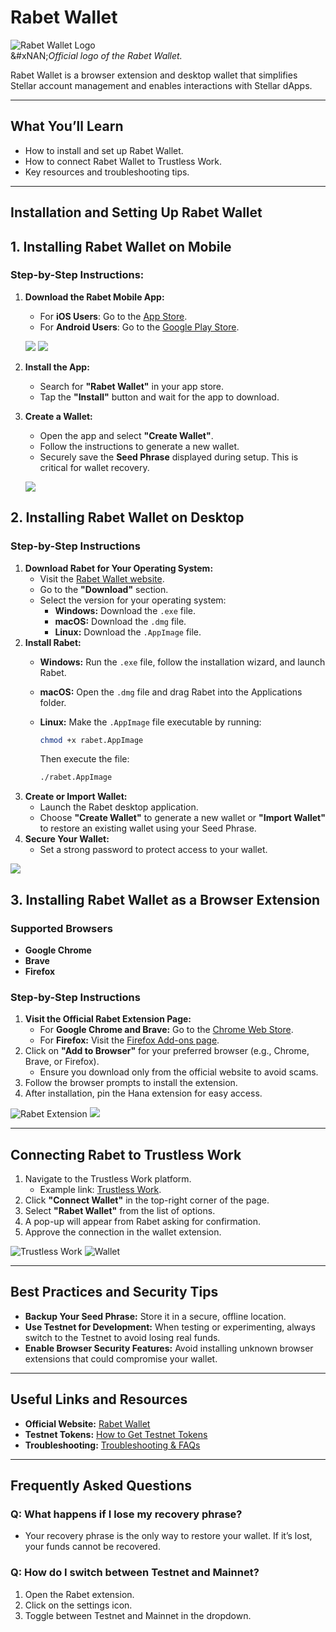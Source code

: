 # Rabet Wallet

![Rabet Wallet Logo](../../developer-resources/stellar-wallets/images/rabet-logo.png)\
&#xNAN;_&#x4F;fficial logo of the Rabet Wallet._

Rabet Wallet is a browser extension and desktop wallet that simplifies Stellar account management and enables interactions with Stellar dApps.

***

## **What You’ll Learn**

* How to install and set up Rabet Wallet.
* How to connect Rabet Wallet to Trustless Work.
* Key resources and troubleshooting tips.

***

## **Installation and Setting Up Rabet Wallet**

## **1. Installing Rabet Wallet on Mobile**

### **Step-by-Step Instructions:**

1.  **Download the Rabet Mobile App:**

    * For **iOS Users**: Go to the [App Store](https://apps.apple.com/app/rabet-wallet).
    * For **Android Users**: Go to the [Google Play Store](https://play.google.com/store/apps/details?id=rabet.wallet).

    ![](../../developer-resources/stellar-wallets/images/rabet-preview.png) ![](../../developer-resources/stellar-wallets/images/rabet-mobile.png)
2. **Install the App:**
   * Search for **"Rabet Wallet"** in your app store.
   * Tap the **"Install"** button and wait for the app to download.
3.  **Create a Wallet:**

    * Open the app and select **"Create Wallet"**.
    * Follow the instructions to generate a new wallet.
    * Securely save the **Seed Phrase** displayed during setup. This is critical for wallet recovery.

    ![](../../developer-resources/stellar-wallets/images/rabet-setup.png)

## **2. Installing Rabet Wallet on Desktop**

### **Step-by-Step Instructions**

1. **Download Rabet for Your Operating System:**
   * Visit the [Rabet Wallet website](https://rabet.io/).
   * Go to the **"Download"** section.
   * Select the version for your operating system:
     * **Windows:** Download the `.exe` file.
     * **macOS:** Download the `.dmg` file.
     * **Linux:** Download the `.AppImage` file.
2. **Install Rabet:**
   * **Windows:** Run the `.exe` file, follow the installation wizard, and launch Rabet.
   * **macOS:** Open the `.dmg` file and drag Rabet into the Applications folder.
   *   **Linux:** Make the `.AppImage` file executable by running:

       ```bash
       chmod +x rabet.AppImage
       ```

       Then execute the file:

       ```bash
       ./rabet.AppImage
       ```
3. **Create or Import Wallet:**
   * Launch the Rabet desktop application.
   * Choose **"Create Wallet"** to generate a new wallet or **"Import Wallet"** to restore an existing wallet using your Seed Phrase.
4. **Secure Your Wallet:**
   * Set a strong password to protect access to your wallet.

![](../../developer-resources/stellar-wallets/images/rabet-desktop.png)

## **3. Installing Rabet Wallet as a Browser Extension**

### **Supported Browsers**

* **Google Chrome**
* **Brave**
* **Firefox**

### **Step-by-Step Instructions**

1. **Visit the Official Rabet Extension Page:**
   * For **Google Chrome and Brave:** Go to the [Chrome Web Store](https://chrome.google.com/webstore/detail/rabet-wallet).
   * For **Firefox:** Visit the [Firefox Add-ons page](https://addons.mozilla.org/en-US/firefox/addon/rabet-wallet/).
2. Click on **"Add to Browser"** for your preferred browser (e.g., Chrome, Brave, or Firefox).
   * Ensure you download only from the official website to avoid scams.
3. Follow the browser prompts to install the extension.
4. After installation, pin the Hana extension for easy access.

![Rabet Extension](../../developer-resources/stellar-wallets/images/rabet-ext.png) ![](../../developer-resources/stellar-wallets/images/rabet-setup.png)

***

## **Connecting Rabet to Trustless Work**

1. Navigate to the Trustless Work platform.
   * Example link: [Trustless Work](https://dapp.trustlesswork.com/).
2. Click **"Connect Wallet"** in the top-right corner of the page.
3. Select **"Rabet Wallet"** from the list of options.
4. A pop-up will appear from Rabet asking for confirmation.
5. Approve the connection in the wallet extension.

![Trustless Work](../../developer-resources/stellar-wallets/images/trustless-work.png) ![Wallet](../../developer-resources/stellar-wallets/images/wallet-select.png)

***

## **Best Practices and Security Tips**

* **Backup Your Seed Phrase:** Store it in a secure, offline location.
* **Use Testnet for Development:** When testing or experimenting, always switch to the Testnet to avoid losing real funds.
* **Enable Browser Security Features:** Avoid installing unknown browser extensions that could compromise your wallet.

***

## **Useful Links and Resources**

* **Official Website:** [Rabet Wallet](https://rabet.io/)
* **Testnet Tokens:** [How to Get Testnet Tokens](../testnet-tokens.md)
* **Troubleshooting:** [Troubleshooting & FAQs](troubleshooting.md)

***

## **Frequently Asked Questions**

### **Q: What happens if I lose my recovery phrase?**

* Your recovery phrase is the only way to restore your wallet. If it’s lost, your funds cannot be recovered.

### **Q: How do I switch between Testnet and Mainnet?**

1. Open the Rabet extension.
2. Click on the settings icon.
3. Toggle between Testnet and Mainnet in the dropdown.
